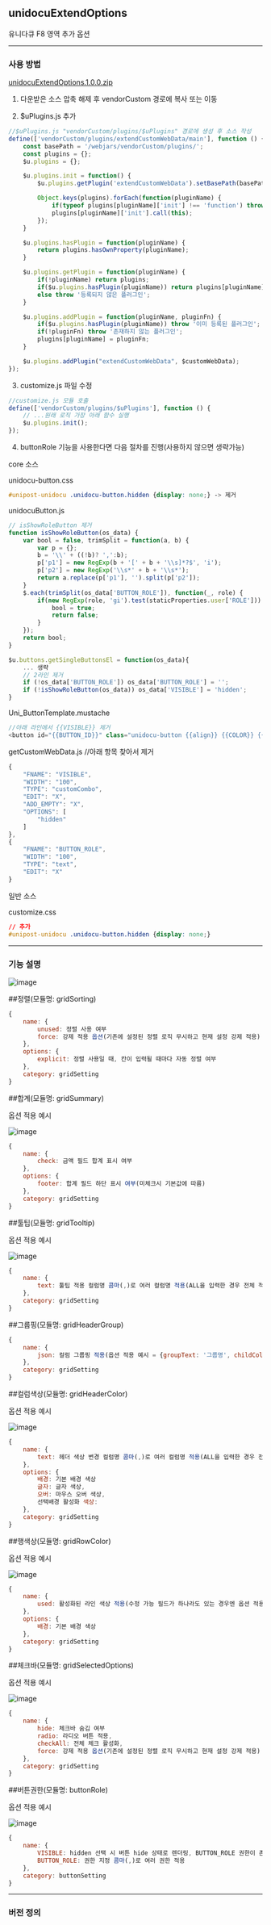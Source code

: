 ## unidocuExtendOptions

유니다큐 F8 영역 추가 옵션

---

### 사용 방법

[unidocuExtendOptions.1.0.0.zip](https://github.com/nermer1/unidocuExtendOptions/files/12657107/unidocuExtendOptions.1.0.0.zip)

1. 다운받은 소스 압축 해제 후 vendorCustom 경로에 복사 또는 이동

2. $uPlugins.js 추가
```javascript
//$uPlugins.js "vendorCustom/plugins/$uPlugins" 경로에 생성 후 소스 작성
define(['vendorCustom/plugins/extendCustomWebData/main'], function () {
    const basePath = '/webjars/vendorCustom/plugins/';
    const plugins = {};
    $u.plugins = {};

    $u.plugins.init = function() {
        $u.plugins.getPlugin('extendCustomWebData').setBasePath(basePath);

        Object.keys(plugins).forEach(function(pluginName) {
            if(typeof plugins[pluginName]['init'] !== 'function') throw '플러그인 [' + pluginName + '] 초기화할 수 없습니다.';
            plugins[pluginName]['init'].call(this);
        });
    }

    $u.plugins.hasPlugin = function(pluginName) {
        return plugins.hasOwnProperty(pluginName);
    }

    $u.plugins.getPlugin = function(pluginName) {
        if(!pluginName) return plugins;
        if($u.plugins.hasPlugin(pluginName)) return plugins[pluginName];
        else throw '등록되지 않은 플러그인';
    }

    $u.plugins.addPlugin = function(pluginName, pluginFn) {
        if($u.plugins.hasPlugin(pluginName)) throw '이미 등록된 플러그인';
        if(!pluginFn) throw '존재하지 않는 플러그인';
        plugins[pluginName] = pluginFn;
    }

    $u.plugins.addPlugin("extendCustomWebData", $customWebData);
});
```

3. customize.js 파일 수정
```javascript
//customize.js 모듈 호출
define(['vendorCustom/plugins/$uPlugins'], function () {
    // ...원래 로직 가장 아래 함수 실행
    $u.plugins.init();
});
```

4. buttonRole 기능을 사용한다면 다음 절차를 진행(사용하지 않으면 생략가능)

core 소스

unidocu-button.css
```css
#unipost-unidocu .unidocu-button.hidden {display: none;} -> 제거
```

unidocuButton.js
```javascript
// isShowRoleButton 제거
function isShowRoleButton(os_data) {
    var bool = false, trimSplit = function(a, b) {
        var p = {};
        b = '\\' + ((!b)? ',':b);
        p['p1'] = new RegExp(b + '[' + b + '\\s]*?$', 'i');
        p['p2'] = new RegExp('\\s*' + b + '\\s*');
        return a.replace(p['p1'], '').split(p['p2']);
    }
    $.each(trimSplit(os_data['BUTTON_ROLE']), function(_, role) {
        if(new RegExp(role, 'gi').test(staticProperties.user['ROLE'])) {
            bool = true;
            return false;
        }
    });
    return bool;
}

$u.buttons.getSingleButtonsEl = function(os_data){
    ... 생략
    // 2라인 제거
    if (!os_data['BUTTON_ROLE']) os_data['BUTTON_ROLE'] = '';
    if (!isShowRoleButton(os_data)) os_data['VISIBLE'] = 'hidden';
}

```

Uni_ButtonTemplate.mustache
```javascript
//아래 라인에서 {{VISIBLE}} 제거
<button id="{{BUTTON_ID}}" class="unidocu-button {{align}} {{COLOR}} {{VISIBLE}}">{{TEXT}}</button>
```

getCustomWebData.js
//아래 항목 찾아서 제거
```javascript
{
    "FNAME": "VISIBLE",
    "WIDTH": "100",
    "TYPE": "customCombo",
    "EDIT": "X",
    "ADD_EMPTY": "X",
    "OPTIONS": [
        "hidden"
    ]
},
{
    "FNAME": "BUTTON_ROLE",
    "WIDTH": "100",
    "TYPE": "text",
    "EDIT": "X"
}
```

일반 소스

customize.css
```css
// 추가
#unipost-unidocu .unidocu-button.hidden {display: none;}
```

---

### 기능 설명
![image](https://github.com/nermer1/unidocuExtendOptions/assets/51549944/15c463f3-ef7b-4ceb-a781-56f2ac8c4847)


##정렬(모듈명: gridSorting)
```javascript
{
    name: {
        unused: 정렬 사용 여부
        force: 강제 적용 옵션(기존에 설정된 정렬 로직 무시하고 현재 설정 강제 적용)
    },
    options: {
        explicit: 정렬 사용일 때, 칸이 입력될 때마다 자동 정렬 여부
    },
    category: gridSetting
}
```

##합계(모듈명: gridSummary)

옵션 적용 예시

![image](https://github.com/nermer1/unidocuExtendOptions/assets/51549944/f8733225-af61-442d-9532-ce0f87898cfd)

```javascript
{
    name: {
        check: 금액 필드 합계 표시 여부
    },
    options: {
        footer: 합계 필드 하단 표시 여부(미체크시 기본값에 따름)
    },
    category: gridSetting
}
```

##툴팁(모듈명: gridTooltip)

옵션 적용 예시

![image](https://github.com/nermer1/unidocuExtendOptions/assets/51549944/e4d2f170-b35f-4413-89e1-f02bfb432180)

```javascript
{
    name: {
        text: 툴팁 적용 컬럼명 콤마(,)로 여러 컬럼명 적용(ALL을 입력한 경우 전체 적용)
    },
    category: gridSetting
}
```

##그룹핑(모듈명: gridHeaderGroup)
```javascript
{
    name: {
        json: 컬럼 그룹핑 적용(옵션 적용 예시 = {groupText: '그룹명', childColumns: [컬럼명...]})
    },
    category: gridSetting
}
```

##컬럼색상(모듈명: gridHeaderColor)

옵션 적용 예시

![image](https://github.com/nermer1/unidocuExtendOptions/assets/51549944/bacbcf39-9284-485a-9ae0-cacf24b77eea)
```javascript
{
    name: {
        text: 헤더 색상 변경 컬럼명 콤마(,)로 여러 컬럼명 적용(ALL을 입력한 경우 전체 적용)
    },
    options: {
        배경: 기본 배경 색상
        글자: 글자 색상,
        오버: 마우스 오버 색상,
        선택배경 활성화 색상:
    },
    category: gridSetting
}
```

##행색상(모듈명: gridRowColor)

옵션 적용 예시

![image](https://github.com/nermer1/unidocuExtendOptions/assets/51549944/c54e30d0-d412-4bd9-ba61-6427c9697efa)

```javascript
{
    name: {
        used: 활성화된 라인 색상 적용(수정 가능 필드가 하나라도 있는 경우엔 옵션 적용은 무시)
    },
    options: {
        배경: 기본 배경 색상
    },
    category: gridSetting
}
```

##체크바(모듈명: gridSelectedOptions)

옵션 적용 예시

![image](https://github.com/nermer1/unidocuExtendOptions/assets/51549944/e853080d-ff58-414b-bc2b-6cd4ea7bf1c9)

```javascript
{
    name: {
        hide: 체크바 숨김 여부
        radio: 라디오 버튼 적용,
        checkAll: 전체 체크 활성화,
        force: 강제 적용 옵션(기존에 설정된 정렬 로직 무시하고 현재 설정 강제 적용)
    },
    category: gridSetting
}
```

##버튼권한(모듈명: buttonRole)

옵션 적용 예시

![image](https://github.com/nermer1/unidocuExtendOptions/assets/51549944/e853080d-ff58-414b-bc2b-6cd4ea7bf1c9)

```javascript
{
    name: {
        VISIBLE: hidden 선택 시 버튼 hide 상태로 렌더링, BUTTON_ROLE 권한이 존재하면 권한에 반대되도록 동작 예를 들어 ALL 권한이고 hidden 선택인 경우엔 ALL권한만 버튼 숨김,
        BUTTON_ROLE: 권한 지정 콤마(,)로 여러 권한 적용
    },
    category: buttonSetting
}
```

---

### 버전 정의

